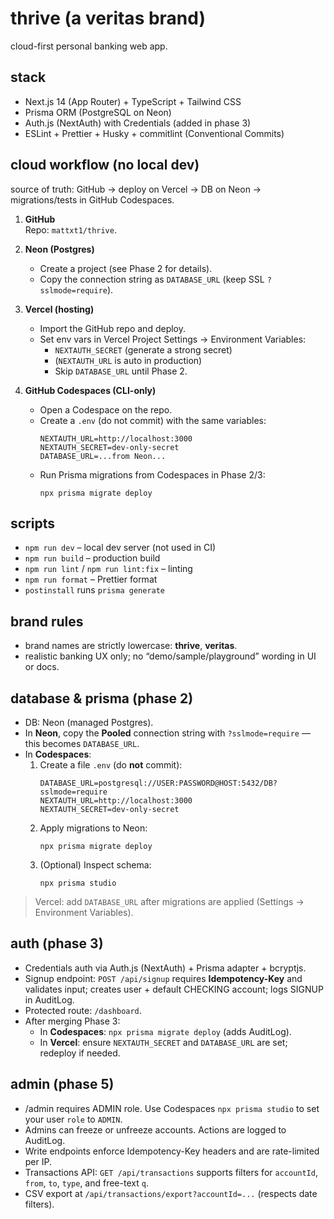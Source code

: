 # thrive (a veritas brand)

cloud-first personal banking web app.

## stack

- Next.js 14 (App Router) + TypeScript + Tailwind CSS
- Prisma ORM (PostgreSQL on Neon)
- Auth.js (NextAuth) with Credentials (added in phase 3)
- ESLint + Prettier + Husky + commitlint (Conventional Commits)

## cloud workflow (no local dev)

source of truth: GitHub → deploy on Vercel → DB on Neon → migrations/tests in GitHub Codespaces.

1. **GitHub**  
   Repo: `mattxt1/thrive`.

2. **Neon (Postgres)**
   - Create a project (see Phase 2 for details).
   - Copy the connection string as `DATABASE_URL` (keep SSL `?sslmode=require`).

3. **Vercel (hosting)**
   - Import the GitHub repo and deploy.
   - Set env vars in Vercel Project Settings → Environment Variables:
     - `NEXTAUTH_SECRET` (generate a strong secret)
     - (`NEXTAUTH_URL` is auto in production)
     - Skip `DATABASE_URL` until Phase 2.

4. **GitHub Codespaces (CLI-only)**
   - Open a Codespace on the repo.
   - Create a `.env` (do not commit) with the same variables:
     ```
     NEXTAUTH_URL=http://localhost:3000
     NEXTAUTH_SECRET=dev-only-secret
     DATABASE_URL=...from Neon...
     ```
   - Run Prisma migrations from Codespaces in Phase 2/3:
     ```
     npx prisma migrate deploy
     ```

## scripts

- `npm run dev` – local dev server (not used in CI)
- `npm run build` – production build
- `npm run lint` / `npm run lint:fix` – linting
- `npm run format` – Prettier format
- `postinstall` runs `prisma generate`

## brand rules

- brand names are strictly lowercase: **thrive**, **veritas**.
- realistic banking UX only; no “demo/sample/playground” wording in UI or docs.

## database & prisma (phase 2)

- DB: Neon (managed Postgres).
- In **Neon**, copy the **Pooled** connection string with `?sslmode=require` — this becomes `DATABASE_URL`.
- In **Codespaces**:
  1. Create a file `.env` (do **not** commit):
     ```
     DATABASE_URL=postgresql://USER:PASSWORD@HOST:5432/DB?sslmode=require
     NEXTAUTH_URL=http://localhost:3000
     NEXTAUTH_SECRET=dev-only-secret
     ```
  2. Apply migrations to Neon:
     ```
     npx prisma migrate deploy
     ```
  3. (Optional) Inspect schema:
     ```
     npx prisma studio
     ```

> Vercel: add `DATABASE_URL` after migrations are applied (Settings → Environment Variables).

## auth (phase 3)

- Credentials auth via Auth.js (NextAuth) + Prisma adapter + bcryptjs.
- Signup endpoint: `POST /api/signup` requires **Idempotency-Key** and validates input; creates user + default CHECKING account; logs SIGNUP in AuditLog.
- Protected route: `/dashboard`.
- After merging Phase 3:
  - In **Codespaces**: `npx prisma migrate deploy` (adds AuditLog).
  - In **Vercel**: ensure `NEXTAUTH_SECRET` and `DATABASE_URL` are set; redeploy if needed.

## admin (phase 5)

- /admin requires ADMIN role. Use Codespaces `npx prisma studio` to set your user `role` to `ADMIN`.
- Admins can freeze or unfreeze accounts. Actions are logged to AuditLog.
- Write endpoints enforce Idempotency-Key headers and are rate-limited per IP.
- Transactions API: `GET /api/transactions` supports filters for `accountId`, `from`, `to`, `type`, and free-text `q`.
- CSV export at `/api/transactions/export?accountId=...` (respects date filters).

